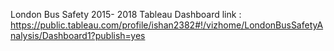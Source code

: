 London Bus Safety 2015- 2018
Tableau Dashboard link : https://public.tableau.com/profile/ishan2382#!/vizhome/LondonBusSafetyAnalysis/Dashboard1?publish=yes
